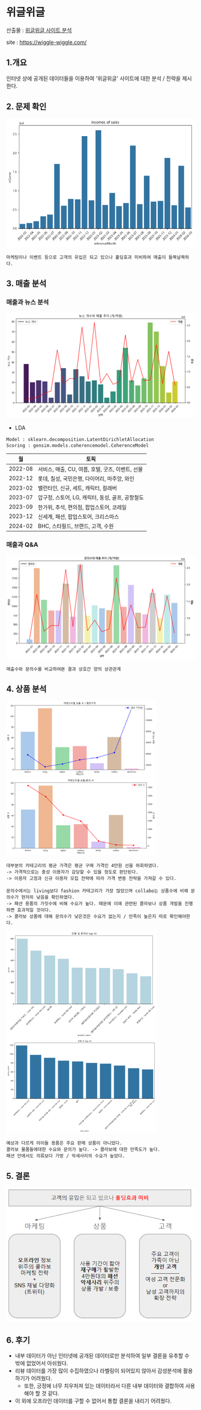 # 위글위글

산출물 : [위글위글 사이트 분석](https://docs.google.com/presentation/d/1vQkjJ4ZpbXQ93Z0kshkNwqHXAluf2LkIbf9y7y9aPow/edit#slide=id.p)

site : https://wiggle-wiggle.com/



## 1.개요

인터넷 상에 공개된 데이터들을 이용하여 '위글위글' 사이트에 대한 분석 / 전략을 제시한다.

## 2. 문제 확인

![매출](./docs/image/incoms.png)

```
마케팅이나 이벤트 등으로 고객의 유입은 되고 있으나 홀딩효과 미비하여 매출이 들쭉날쭉하다.
```

## 3. 매출 분석

### 매출과 뉴스 분석

![매출 뉴스](./docs/image/news_count.png)

- LDA

```
Model : sklearn.decomposition.LatentDirichletAllocation
Scoring : gensim.models.coherencemodel.CoherenceModel
```

|월|토픽|
|---------|------------|
| 2022-08 | 서비스, 매출, CU, 여름, 호텔, 굿즈, 이벤트, 선물 |
| 2022-12 | 롯데, 칠성, 국민은행, 다이어리, 마주앙, 와인 |
| 2023-02 | 밸런타인, 신규, 세트, 캐릭터, 컬래버 |
| 2023-07 | 압구정, 스토어, LG, 캐릭터, 동성, 골프, 공항철도 |
| 2023-09 | 한가위, 추석, 편의점, 팝업스토어, 코레일 |
| 2023-12 | 신세계, 패션, 팝업스토어, 크리스마스 |
| 2024-02 | BHC, 스타필드, 브랜드, 고객, 수원 |


### 매출과 Q&A

![매출 qna](./docs/image/qna_income.png)
```
매출수와 문의수를 비교하여본 결과 상호간 양의 상관관계
```

## 4. 상품 분석

<img src="./docs/image/category_product_avg.png" alt="카테고리 평균가" width="400"/> <img src="./docs/image/category_product_qna.png" alt="카테고리 qna" width="400"/>

```
대부분의 카테고리의 평균 가격은 평균 구매 가격인 4만원 선을 하회하였다.
-> 가격적으로는 충성 이용자가 감당할 수 있을 정도로 판단된다.
-> 이용자 고정과 신규 이용자 모집 전략에 따라 가격 변동 전략을 가져갈 수 있다. 

문의수에서는 living보다 fashion 카테고리가 가장 많았으며 collabo는 상품수에 비해 문의수가 현저히 낮음을 확인하였다.
-> 패션 용품의 가짓수에 비해 수요가 높다. 때문에 이에 관련된 콜라보나 상품 개발을 진행하면 효과적일 것이다.
-> 콜라보 상품에 대해 문의수가 낮은것은 수요가 없는지 / 만족이 높은지 따로 확인해야한다.
```

<img src="./docs/image/product_qna_count.png" alt="qnatop10" width="400"/> <img src="./docs/image/review.png" alt="reviwtop10" width="400"/>

```
예상과 다르게 아이들 용품은 주요 판매 상품이 아니었다.
콜라보 물품들에대한 수요와 문의가 높다. -> 콜라보에 대한 만족도가 높다.
패션 안에서도 의류보다 가방 / 악세사리의 수요가 높았다.
```

## 5. 결론

![결론](./docs/image/result.png)


## 6. 후기

- 내부 데이터가 아닌 인터넷에 공개된 데이터로만 분석하여 일부 결론을 유추할 수 밖에 없었어서 아쉬웠다.
- 리뷰 데이터를 가장 많이 수집하였으나 라벨링이 되어있지 않아서 감성분석에 활용하기가 어려웠다.
    + 또한, 긍정에 너무 치우처져 있는 데이터라서 다른 내부 데이터와 결합하여 사용해야 할 것 같다.
- 이 외에 오프라인 데이터를 구할 수 없어서 통합 결론을 내리기 어려웠다.